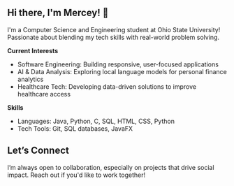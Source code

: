 ## Hi there, I'm Mercey! 👋

I'm a Computer Science and Engineering student at Ohio State University! 
Passionate about blending my tech skills with real-world problem solving. 

**Current Interests**
- Software Engineering: Building responsive, user-focused applications
- AI & Data Analysis: Exploring local language models for personal finance analytics
- Healthcare Tech: Developing data-driven solutions to improve healthcare access
  
**Skills**
- Languages: Java, Python, C, SQL, HTML, CSS, Python
- Tech Tools: Git, SQL databases, JavaFX

## Let’s Connect
I’m always open to collaboration, especially on projects that drive social impact. Reach out if you'd like to work together!
